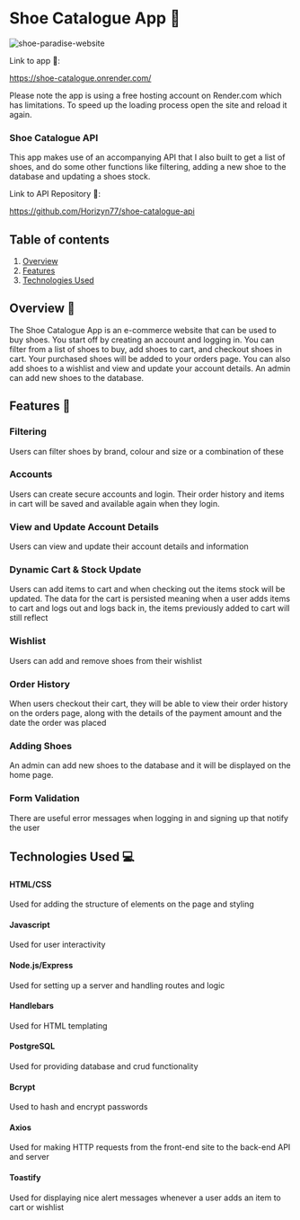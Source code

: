 # Shoe Catalogue App 👞

![shoe-paradise-website](https://github.com/Horizyn77/shoe-catalogue/assets/116552523/6f309c2e-8b13-45f2-a5d7-3ab56ee214ee)

Link to app 🔗:  

https://shoe-catalogue.onrender.com/

Please note the app is using a free hosting account on Render.com which has limitations. To speed up the loading process open the site and reload it again.

### Shoe Catalogue API

This app makes use of an accompanying API that I also built to get a list of shoes, and do some other functions like filtering, adding a new shoe to the database and updating a shoes stock.

Link to API Repository 🔗:

https://github.com/Horizyn77/shoe-catalogue-api

## Table of contents

1. [Overview](#overview)
2. [Features](#features)
3. [Technologies Used](#technologies-used)

## Overview 📝<a name="overview"></a>

The Shoe Catalogue App is an e-commerce website that can be used to buy shoes. You start off by creating an account and logging in. You can filter from a list of shoes to buy, add shoes to cart, and checkout shoes in cart. Your purchased shoes will be added to your orders page. You can also add shoes to a wishlist and view and update your account details. An admin can add new shoes to the database.

## Features 🌟<a name="features"></a>

### Filtering 

Users can filter shoes by brand, colour and size or a combination of these

### Accounts

Users can create secure accounts and login. Their order history and items in cart will be saved and available again when they login.

### View and Update Account Details

Users can view and update their account details and information

### Dynamic Cart & Stock Update

Users can add items to cart and when checking out the items stock will be updated. The data for the cart is persisted meaning when a user adds items to cart and logs out and logs back in, the items previously added to cart will still reflect

### Wishlist

Users can add and remove shoes from their wishlist

### Order History

When users checkout their cart, they will be able to view their order history on the orders page, along with the details of the payment amount and the date the order was placed

### Adding Shoes

An admin can add new shoes to the database and it will be displayed on the home page.

### Form Validation

There are useful error messages when logging in and signing up that notify the user

## Technologies Used 💻<a name="technologies-used"></a>

#### HTML/CSS
Used for adding the structure of elements on the page and styling
#### Javascript
Used for user interactivity
#### Node.js/Express
Used for setting up a server and handling routes and logic  
#### Handlebars  
Used for HTML templating
#### PostgreSQL
Used for providing database and crud functionality
#### Bcrypt
Used to hash and encrypt passwords
#### Axios
Used for making HTTP requests from the front-end site to the back-end API and server
#### Toastify
Used for displaying nice alert messages whenever a user adds an item to cart or wishlist
